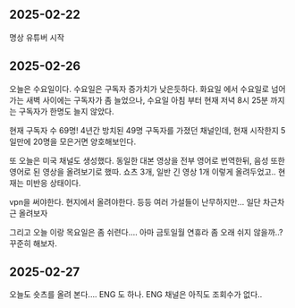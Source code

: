 ## 2025-02-22

명상 유튜버 시작

## 2025-02-26

오늘은 수요일이다. 수요일은 구독자 증가치가 낮은듯하다. 화요일 에서 수요일로 넘어가는 새벽 사이에는 구독자가 좀 늘었으나, 수요일 아침 부터 현재 저녁 8시 25분 까지는 구독자가 한명도 늘지 않았다.


현재 구독자 수 69명! 4년간 방치된 49명 구독자를 가졌던 채널인데, 현재 시작한지 5일만에 20명을 모은거면 양호해보인다.

또 오늘은 미국 채널도 생성했다. 동일한 대본 영상을 전부 영어로 번역한뒤, 음성 또한 영어로 된 영상을 올려보기로 했따.
쇼츠 3개, 일반 긴 영상 1개 이렇게 올려두었고.. 현재는 미반응 상태이다.

vpn을 써야한다. 현지에서 올려야한다. 등등 여러 가설들이 난무하지만... 일단 차근차근 올려보자

그리고 오늘 이랑 목요일은 좀 쉬련다.... 아마 금토일월 연휴라 좀 오래 쉬지 않을까..? 꾸준히 해보자.

## 2025-02-27

오늘도 숏츠를 올려 본다....
ENG 도 하나. ENG 채널은 아직도 조회수가 없다..